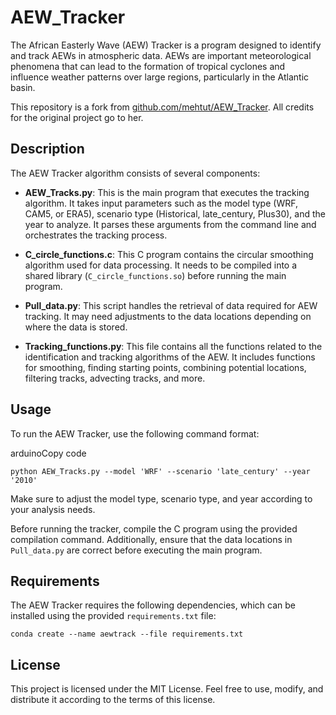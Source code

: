 
# AEW_Tracker

The African Easterly Wave (AEW) Tracker is a program designed to identify and track AEWs in atmospheric data. AEWs are important meteorological phenomena that can lead to the formation of tropical cyclones and influence weather patterns over large regions, particularly in the Atlantic basin.

This repository is a fork from [github.com/mehtut/AEW_Tracker](https://github.com/mehtut/AEW_Tracker). All credits for the original project go to her.

## Description

The AEW Tracker algorithm consists of several components:

-   **AEW_Tracks.py**: This is the main program that executes the tracking algorithm. It takes input parameters such as the model type (WRF, CAM5, or ERA5), scenario type (Historical, late_century, Plus30), and the year to analyze. It parses these arguments from the command line and orchestrates the tracking process.
    
-   **C_circle_functions.c**: This C program contains the circular smoothing algorithm used for data processing. It needs to be compiled into a shared library (`C_circle_functions.so`) before running the main program.
    
-   **Pull_data.py**: This script handles the retrieval of data required for AEW tracking. It may need adjustments to the data locations depending on where the data is stored.

-   **Tracking_functions.py**: This file contains all the functions related to the identification and tracking algorithms of the AEW. It includes functions for smoothing, finding starting points, combining potential locations, filtering tracks, advecting tracks, and more.
    

## Usage

To run the AEW Tracker, use the following command format:

arduinoCopy code

`python AEW_Tracks.py --model 'WRF' --scenario 'late_century' --year '2010'` 

Make sure to adjust the model type, scenario type, and year according to your analysis needs.

Before running the tracker, compile the C program using the provided compilation command. Additionally, ensure that the data locations in `Pull_data.py` are correct before executing the main program.

## Requirements

The AEW Tracker requires the following dependencies, which can be installed using the provided `requirements.txt` file:

`conda create --name aewtrack --file requirements.txt` 

## License

This project is licensed under the MIT License. Feel free to use, modify, and distribute it according to the terms of this license.